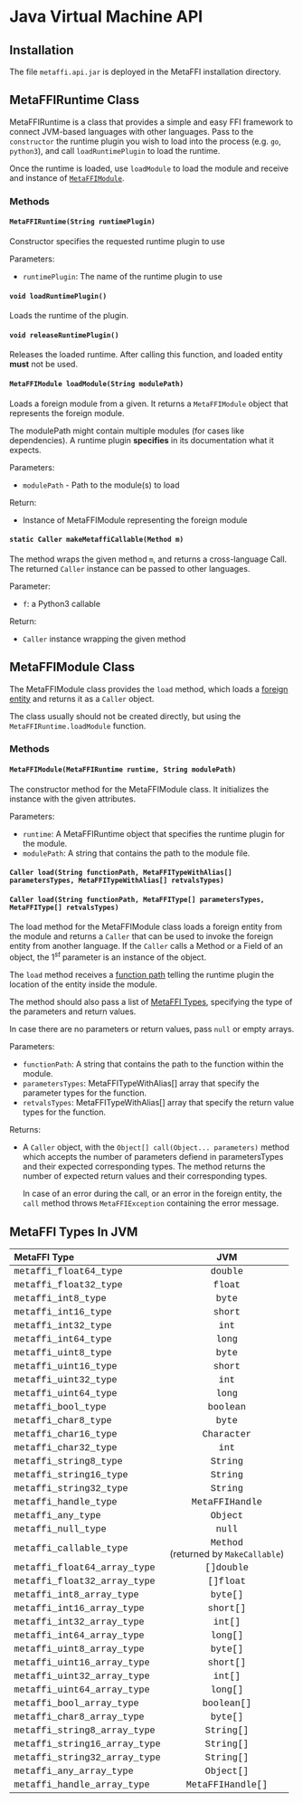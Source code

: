 # Java Virtual Machine API

## Installation

The file `metaffi.api.jar` is deployed in the MetaFFI installation directory.

## MetaFFIRuntime Class

MetaFFIRuntime is a class that provides a simple and easy FFI framework to connect JVM-based languages with other languages. Pass to the `constructor` the runtime plugin you wish to load into the process (e.g. `go`, `python3`), and call `loadRuntimePlugin` to load the runtime.

Once the runtime is loaded, use `loadModule` to load the module and receive and instance of [`MetaFFIModule`](#metaffimodule-class).  

### Methods

#### `MetaFFIRuntime(String runtimePlugin)`

Constructor specifies the requested runtime plugin to use

Parameters:

- `runtimePlugin`: The name of the runtime plugin to use

#### `void loadRuntimePlugin()`

Loads the runtime of the plugin.

#### `void releaseRuntimePlugin()`

Releases the loaded runtime. After calling this function, and loaded entity **must** not be used.

#### `MetaFFIModule loadModule(String modulePath)`

Loads a foreign module from a given. It returns a `MetaFFIModule` object that represents the foreign module.

The modulePath might contain multiple modules (for cases like dependencies). A runtime plugin **specifies** in its documentation what it expects.

Parameters:

- `modulePath` - Path to the module(s) to load

Return:

- Instance of MetaFFIModule representing the foreign module

#### `static Caller makeMetaffiCallable(Method m)`

The method wraps the given method `m`, and returns a cross-language Call. The returned `Caller` instance can be passed to other languages.

Parameter:

- `f`: a Python3 callable

Return:

- `Caller` instance wrapping the given method

## MetaFFIModule Class

The MetaFFIModule class provides the `load` method, which loads a [foreign entity](/technical/terminology/) and returns it as a `Caller` object.

The class usually should not be created directly, but using the `MetaFFIRuntime.loadModule` function.

### Methods

#### `MetaFFIModule(MetaFFIRuntime runtime, String modulePath)`

The constructor method for the MetaFFIModule class. It initializes the instance with the given attributes.

Parameters:

- `runtime`: A MetaFFIRuntime object that specifies the runtime plugin for the module.
- `modulePath`: A string that contains the path to the module file.

#### `Caller load(String functionPath, MetaFFITypeWithAlias[] parametersTypes, MetaFFITypeWithAlias[] retvalsTypes)`

#### `Caller load(String functionPath, MetaFFIType[] parametersTypes, MetaFFIType[] retvalsTypes)`

The load method for the MetaFFIModule class loads a foreign entity from the module and returns a `Caller` that can be used to invoke the foreign entity from another language. If the `Caller` calls a Method or a Field of an object, the $1^{st}$ parameter is an instance of the object.

The `load` method receives a [function path](/README.md#function-path) telling the runtime plugin the location of the entity inside the module.

The method should also pass a list of [MetaFFI Types](/usage/metaffi_types/), specifying the type of the parameters and return values.

In case there are no parameters or return values, pass `null` or empty arrays.

Parameters:

- `functionPath`: A string that contains the path to the function within the module.
- `parametersTypes`: MetaFFITypeWithAlias[] array that specify the parameter types for the function.
- `retvalsTypes`: MetaFFITypeWithAlias[] array that specify the return value types for the function.

Returns:

- A `Caller` object, with the `Object[] call(Object... parameters)` method which accepts the number of parameters defiend in parametersTypes and their expected corresponding types.
    The method returns the number of expected return values and their corresponding types.

    In case of an error during the call, or an error in the foreign entity, the `call` method throws `MetaFFIException` containing the error message.

## MetaFFI Types In JVM

| MetaFFI Type | JVM |
| :------------ | :------------: |
| <span style="font-family: courier;">metaffi_float64_type</span> | <span style="font-family: courier;">double</span> |
| <span style="font-family: courier;">metaffi_float32_type</span> | <span style="font-family: courier;">float</span> |
| <span style="font-family: courier;">metaffi_int8_type</span> | <span style="font-family: courier;">byte</span> |
| <span style="font-family: courier;">metaffi_int16_type</span> | <span style="font-family: courier;">short</span> |
| <span style="font-family: courier;">metaffi_int32_type</span> | <span style="font-family: courier;">int</span> |
| <span style="font-family: courier;">metaffi_int64_type</span> | <span style="font-family: courier;">long</span> |
| <span style="font-family: courier;">metaffi_uint8_type</span> | <span style="font-family: courier;">byte</span> |
| <span style="font-family: courier;">metaffi_uint16_type</span> | <span style="font-family: courier;">short</span> |
| <span style="font-family: courier;">metaffi_uint32_type</span> | <span style="font-family: courier;">int</span> |
| <span style="font-family: courier;">metaffi_uint64_type</span> | <span style="font-family: courier;">long</span> |
| <span style="font-family: courier;">metaffi_bool_type</span> | <span style="font-family: courier;">boolean</span> |
| <span style="font-family: courier;">metaffi_char8_type</span> | <span style="font-family: courier;">byte</span> |
| <span style="font-family: courier;">metaffi_char16_type</span> | <span style="font-family: courier;">Character</span> |
| <span style="font-family: courier;">metaffi_char32_type</span> | <span style="font-family: courier;">int</span> |
| <span style="font-family: courier;">metaffi_string8_type</span> | <span style="font-family: courier;">String</span> |
| <span style="font-family: courier;">metaffi_string16_type</span> | <span style="font-family: courier;">String</span> |
| <span style="font-family: courier;">metaffi_string32_type</span> | <span style="font-family: courier;">String</span> |
| <span style="font-family: courier;">metaffi_handle_type</span> | <span style="font-family: courier;">MetaFFIHandle</span> |
| <span style="font-family: courier;">metaffi_any_type</span> | <span style="font-family: courier;">Object</span> |
| <span style="font-family: courier;">metaffi_null_type</span> | <span style="font-family: courier;">null</span> |
| <span style="font-family: courier;">metaffi_callable_type</span> | <span style="font-family: courier;">Method</span><BR>(returned by `MakeCallable`) |
| <span style="font-family: courier;">metaffi_float64_array_type</span> | <span style="font-family: courier;">[]double</span> |
| <span style="font-family: courier;">metaffi_float32_array_type</span> | <span style="font-family: courier;">[]float</span> |
| <span style="font-family: courier;">metaffi_int8_array_type</span> |<span style="font-family: courier;">byte[]</span> |
| <span style="font-family: courier;">metaffi_int16_array_type</span> | <span style="font-family: courier;">short[]</span> |
| <span style="font-family: courier;">metaffi_int32_array_type</span> | <span style="font-family: courier;">int[]</span> |
| <span style="font-family: courier;">metaffi_int64_array_type</span> | <span style="font-family: courier;">long[]</span> |
| <span style="font-family: courier;">metaffi_uint8_array_type</span> | <span style="font-family: courier;">byte[]</span> |
| <span style="font-family: courier;">metaffi_uint16_array_type</span> | <span style="font-family: courier;">short[]</span> |
| <span style="font-family: courier;">metaffi_uint32_array_type</span> | <span style="font-family: courier;">int[]</span> |
| <span style="font-family: courier;">metaffi_uint64_array_type</span> | <span style="font-family: courier;">long[]</span> |
| <span style="font-family: courier;">metaffi_bool_array_type</span> | <span style="font-family: courier;">boolean[]</span> |
| <span style="font-family: courier;">metaffi_char8_array_type</span> | <span style="font-family: courier;">byte[]</span> |
| <span style="font-family: courier;">metaffi_string8_array_type</span> | <span style="font-family: courier;">String[]</span> |
| <span style="font-family: courier;">metaffi_string16_array_type</span> | <span style="font-family: courier;">String[]</span> |
| <span style="font-family: courier;">metaffi_string32_array_type</span> | <span style="font-family: courier;">String[]</span> |
| <span style="font-family: courier;">metaffi_any_array_type</span> | <span style="font-family: courier;">Object[]</span> |
| <span style="font-family: courier;">metaffi_handle_array_type | <span style="font-family: courier;">MetaFFIHandle[]</span> |
